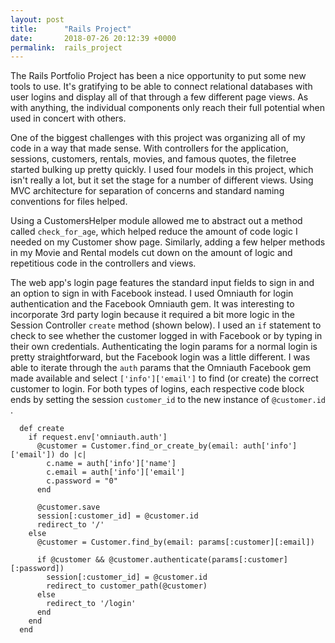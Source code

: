 ```yaml
---
layout: post
title:      "Rails Project"
date:       2018-07-26 20:12:39 +0000
permalink:  rails_project
---
```



The Rails Portfolio Project has been a nice opportunity to put some new tools to use. It's gratifying to be able to connect relational databases with user logins and display all of that through a few different page views. As with anything, the individual components only reach their full potential when used in concert with others.  

One of the biggest challenges with this project was organizing all of my code in a way that made sense. With controllers for the application, sessions, customers, rentals, movies, and famous quotes, the filetree started bulking up pretty quickly. I used four models in this project, which isn't really a lot, but it set the stage for a number of different views. Using MVC architecture for separation of concerns and standard naming conventions for files helped. 

Using a CustomersHelper module allowed me to abstract out a method called `check_for_age`, which helped reduce the amount of code logic I needed on my Customer show page. Similarly, adding a few helper methods in my Movie and Rental models cut down on the amount of logic and repetitious code in the controllers and views. 

The web app's login page features the standard input fields to sign in and an option to sign in with Facebook instead. I used Omniauth for login authentication and the Facebook Omniauth gem. It was interesting to incorporate 3rd party login because it required a bit more logic in the Session Controller `create` method (shown below). I used an `if` statement to check to see whether the customer logged in with Facebook or by typing in their own credentials. Authenticating the login params for a normal login is pretty straightforward, but the Facebook login was a little different. I was able to iterate through the `auth` params that the Omniauth Facebook gem made available and select `['info']['email']` to find (or create) the correct customer to login. For both types of logins, each respective code block ends by setting the session `customer_id` to the new instance of `@customer.id` .

```
  def create
    if request.env['omniauth.auth']
      @customer = Customer.find_or_create_by(email: auth['info']['email']) do |c|
        c.name = auth['info']['name']
        c.email = auth['info']['email']
        c.password = "0"
      end

      @customer.save
      session[:customer_id] = @customer.id
      redirect_to '/'
    else
      @customer = Customer.find_by(email: params[:customer][:email])

      if @customer && @customer.authenticate(params[:customer][:password])
        session[:customer_id] = @customer.id
        redirect_to customer_path(@customer)
      else
        redirect_to '/login'
      end
    end
  end
```
